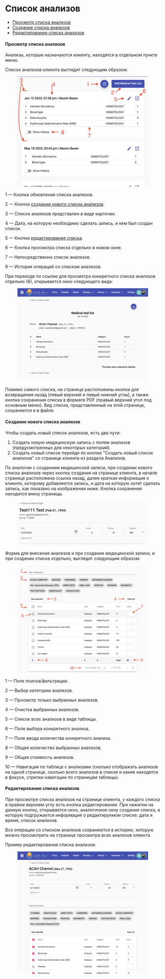 # Список анализов

* [Просмотр списка анализов](spisok-analizov.md#prosmotr-spiska-analizov)
* [Создание списка анализов](spisok-analizov.md#sozdanie-novogo-spiska-analizov)
* [Редактирование списка анализов](spisok-analizov.md#redaktirovanie-spiska-analizov)

#### Просмотр списка анализов

Анализы, которые назначаются клиенту, находятся в отдельном пункте меню.

Список анализов клиента выглядит следующим образом:

<figure><img src="../../../.gitbook/assets/Screenshot 2023-05-25 at 16.58.54 (1).png" alt=""><figcaption></figcaption></figure>

1 — Кнопка обновления списка анализов.

2 — Кнопка [создания нового списка анализов](spisok-analizov.md#sozdanie-novogo-spiska-analizov).

3 — Список анализов представлен в виде карточек.

4 — Дата, на которую необходимо сделать запись, и кем был создан список.

5 — Кнопка [редактирования списка](spisok-analizov.md#redaktirovanie-spiska-analizov).

6 — Кнопка просмотра списка отдельно в новом окне.

7 — Непосредственно список анализов.

8 — История операций со списком анализов.

При переходе по ссылке для просмотра конкретного списка анализов отдельно (6), открывается окно следующего вида:

<figure><img src="../../../.gitbook/assets/Screenshot 2023-05-25 at 17.13.13.png" alt=""><figcaption></figcaption></figure>

Помимо самого списка, на странице расположены кнопки для возвращения назад (левый верхний и левый нижний углы), а также кнопка сохранения списка в формате PDF (правый верхний угол под основным меню). Вид списка, представленный на этой странице, сохраняется и в файле.

#### Создание нового списка анализов

Чтобы создать новый список анализов, есть два пути:

1. Создать новую медицинскую запись с полем анализов (предусмотренных для некоторых категорий).
2. Создать новый список перейдя по кнопке "Создать новый список анализов" со странице клиента из раздела Анализов.

По аналогии с созданием медицинской записи, при создании нового списка анализов через кнопку создания на странице клиента, в начале странице расположена ссылка назад, далее краткая информация о клиенте, которому добавляется запись, и дата на которую хотят сделать запись, как показано на изображении ниже. Кнопка сохранения находится внизу страницы.

<figure><img src="../../../.gitbook/assets/Screenshot 2023-05-25 at 17.41.42.png" alt=""><figcaption></figcaption></figure>

Форма для внесения анализов и при создании медицинской записи, и при создании списка отдельно, выглядит следующим образом:

<figure><img src="../../../.gitbook/assets/Screenshot 2023-05-25 at 17.20.09.png" alt=""><figcaption></figcaption></figure>

1 — Поле поиска/фильтрации.

2 — Выбор категории анализов.

3 — Просмотр только выбранных анализов.

4 — Очистка выбранных анализов.

5 — Список всех анализов в виде таблицы.

6 — Поле выбора конкретного анализа.

7 — Поле ввода количества конкретного анализа.

8 — Общее количество выбранных анализов.

9 — Общая стоимость анализов.

10 — Навигация по таблице с анализами (сколько отображать анализов на одной странице, сколько всего анализов в списке и какие находятся в фокусе, стрелки навигации по страницам таблицы).

#### Редактирование списка анализов

При просмотре списка анализов на странице клиента, у каждого списка в правом верхнем углу есть кнопка редактирования. При нажатии на данную кнопку, открывается окно, аналогичное окну создания списка, в которую подгружается информация о редактируемом списке: дата и время, список анализов.&#x20;

Все операции со списком анализов сохраняются в историю, которую можно просмотреть на странице просмотра всех анализов клиента.

Пример редактирования списка анализов:

<figure><img src="../../../.gitbook/assets/Screenshot 2023-05-25 at 19.35.50.png" alt=""><figcaption></figcaption></figure>
